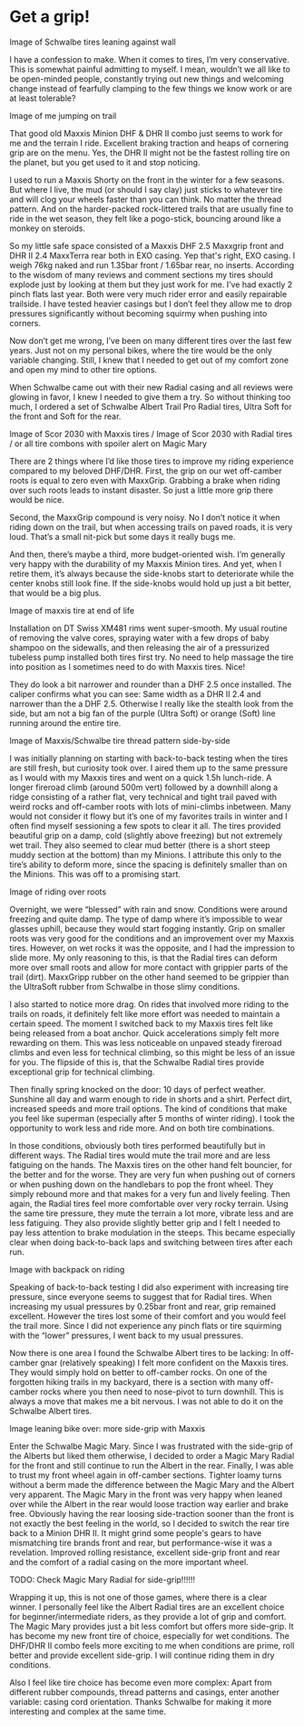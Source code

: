 # Get a grip!

Image of Schwalbe tires leaning against wall

I have a confession to make. When it comes to tires, I’m very conservative. This is somewhat painful admitting to myself. I mean, wouldn’t we all like to be open-minded people, constantly trying out new things and welcoming change instead of fearfully clamping to the few things we know work or are at least tolerable?

Image of me jumping on trail

That good old Maxxis Minion DHF & DHR II combo just seems to work for me and the terrain I ride. Excellent braking traction and heaps of cornering grip are on the menu. Yes, the DHR II might not be the fastest rolling tire on the planet, but you get used to it and stop noticing.

I used to run a Maxxis Shorty on the front in the winter for a few seasons. But where I live, the mud (or should I say clay) just sticks to whatever tire and will clog your wheels faster than you can think. No matter the thread pattern. And on the harder-packed rock-littered trails that are usually fine to ride in the wet season, they felt like a pogo-stick, bouncing around like a monkey on steroids.

So my little safe space consisted of a Maxxis DHF 2.5 Maxxgrip front and DHR II 2.4 MaxxTerra rear both in EXO casing. Yep that's right, EXO casing. I weigh 76kg naked and run 1.35bar front / 1.65bar rear, no inserts. According to the wisdom of many reviews and comment sections my tires should explode just by looking at them but they just work for me. I’ve had exactly 2 pinch flats last year. Both were very much rider error and easily repairable trailside. I have tested heavier casings but I don’t feel they allow me to drop pressures significantly without becoming squirmy when pushing into corners.

Now don’t get me wrong, I’ve been on many different tires over the last few years. Just not on my personal bikes, where the tire would be the only variable changing. Still, I knew that I needed to get out of my comfort zone and open my mind to other tire options. 

When Schwalbe came out with their new Radial casing and all reviews were glowing in favor, I knew I needed to give them a try. So without thinking too much, I ordered a set of Schwalbe Albert Trail Pro Radial tires, Ultra Soft for the front and Soft for the rear.

Image of Scor 2030 with Maxxis tires / Image of Scor 2030 with Radial tires / or all tire combons with spoiler alert on Magic Mary

There are 2 things where I’d like those tires to improve my riding experience compared to my beloved DHF/DHR. First, the grip on our wet off-camber roots is equal to zero even with MaxxGrip. Grabbing a brake when riding over such roots leads to instant disaster. So just a little more grip there would be nice.

Second, the MaxxGrip compound is very noisy. No I don’t notice it when riding down on the trail, but when accessing trails on paved roads, it is very loud. That’s a small nit-pick but some days it really bugs me.

And then, there’s maybe a third, more budget-oriented wish. I’m generally very happy with the durability of my Maxxis Minion tires. And yet, when I retire them, it’s always because the side-knobs start to deteriorate while the center knobs still look fine. If the side-knobs would hold up just a bit better, that would be a big plus.

Image of maxxis tire at end of life

Installation on DT Swiss XM481 rims went super-smooth. My usual routine of removing the valve cores, spraying water with a few drops of baby shampoo on the sidewalls, and then releasing the air of a pressurized tubeless pump installed both tires first try. No need to help massage the tire into position as I sometimes need to do with Maxxis tires. Nice! 

They do look a bit narrower and rounder than a DHF 2.5 once installed. The caliper confirms what you can see: Same width as a DHR II 2.4 and narrower than the a DHF 2.5. Otherwise I really like the stealth look from the side, but am not a big fan of the purple (Ultra Soft) or orange (Soft) line running around the entire tire.

Image of Maxxis/Schwalbe tire thread pattern side-by-side

I was initially planning on starting with back-to-back testing when the tires are still fresh, but curiosity took over. I aired them up to the same pressure as I would with my Maxxis tires and went on a quick 1.5h lunch-ride. A longer fireroad climb (around 500m vert) followed by a downhill along a ridge consisting of a rather flat, very technical and tight trail paved with weird rocks and off-camber roots with lots of mini-climbs inbetween. Many would not consider it flowy but it’s one of my favorites trails in winter and I often find myself sessioning a few spots to clear it all. The tires provided beautiful grip on a damp, cold (slightly above freezing) but not extremely wet trail. They also seemed to clear mud better (there is a short steep muddy section at the bottom) than my Minions. I attribute this only to the tire’s ability to deform more, since the spacing is definitely smaller than on the Minions. This was off to a promising start.

Image of riding over roots

Overnight, we were “blessed” with rain and snow. Conditions were around freezing and quite damp. The type of damp where it’s impossible to wear glasses uphill, because they would start fogging instantly. Grip on smaller roots was very good for the conditions and an improvement over my Maxxis tires. However, on wet rocks it was the opposite, and I had the impression to slide more. My only reasoning to this, is that the Radial tires can deform more over small roots and allow for more contact with grippier parts of the trail (dirt). MaxxGripp rubber on the other hand seemed to be grippier than the UltraSoft rubber from Schwalbe in those slimy conditions.

I also started to notice more drag. On rides that involved more riding to the trails on roads, it definitely felt like more effort was needed to maintain a certain speed. The moment I switched back to my Maxxis tires felt like being released from a boat anchor. Quick accelerations simply felt more rewarding on them. This was less noticeable on unpaved steady fireroad climbs and even less for technical climbing, so this might be less of an issue for you. The flipside of this is, that the Schwalbe Radial tires provide exceptional grip for technical climbing.

Then finally spring knocked on the door: 10 days of perfect weather. Sunshine all day and warm enough to ride in shorts and a shirt. Perfect dirt, increased speeds and more trail options. The kind of conditions that make you feel like superman (especially after 5 months of winter riding). I took the opportunity to work less and ride more. And on both tire combinations.

In those conditions, obviously both tires performed beautifully but in different ways. The Radial tires would mute the trail more and are less fatiguing on the hands. The Maxxis tires on the other hand felt bouncier, for the better and for the worse. They are very fun when pushing out of corners or when pushing down on the handlebars to pop the front wheel. They simply rebound more and that makes for a very fun and lively feeling. Then again, the Radial tires feel more comfortable over very rocky terrain. Using the same tire pressure, they mute the terrain a lot more, vibrate less and are less fatiguing. They also provide slightly better grip and I felt I needed to pay less attention to brake modulation in the steeps. This became especially clear when doing back-to-back laps and switching between tires after each run.

Image with backpack on riding

Speaking of back-to-back testing I did also experiment with increasing tire pressure, since everyone seems to suggest that for Radial tires. When increasing my usual pressures by 0.25bar front and rear, grip remained excellent. However the tires lost some of their comfort and you would feel the trail more. Since I did not experience any pinch flats or tire squirming with the “lower” pressures, I went back to my usual pressures.

Now there is one area I found the Schwalbe Albert tires to be lacking: In off-camber gnar (relatively speaking) I felt more confident on the Maxxis tires. They would simply hold on better to off-camber rocks. On one of the forgotten hiking trails in my backyard, there is a section with many off-camber rocks where you then need to nose-pivot to turn downhill. This is always a move that makes me a bit nervous. I was not able to do it on the Schwalbe Albert tires.

Image leaning bike over: more side-grip with Maxxis

Enter the Schwalbe Magic Mary. Since I was frustrated with the side-grip of the Alberts but liked them otherwise, I decided to order a Magic Mary Radial for the front and still continue to run the Albert in the rear. Finally, I was able to trust my front wheel again in off-camber sections. Tighter loamy turns without a berm made the difference between the Magic Mary and the Albert very apparent. The Magic Mary in the front was very happy when leaned over while the Albert in the rear would loose traction way earlier and brake free. Obviously having the rear loosing side-traction sooner than the front is not exactly the best feeling in the world, so I decided to switch the rear tire back to a Minion DHR II. It might grind some people's gears to have mismatching tire brands front and rear, but performance-wise it was a revelation. Improved rolling resistance, excellent side-grip front and rear and the comfort of a radial casing on the more important wheel.

TODO: Check Magic Mary Radial for side-grip!!!!!!

Wrapping it up, this is not one of those games, where there is a clear winner. I personally feel like the Albert Radial tires are an excellent choice for beginner/intermediate riders, as they provide a lot of grip and comfort. The Magic Mary provides just a bit less comfort but offers more side-grip. It has become my new front tire of choice, especially for wet conditions. The DHF/DHR II combo feels more exciting to me when conditions are prime, roll better and provide excellent side-grip. I will continue riding them in dry conditions.

Also I feel like tire choice has become even more complex: Apart from different rubber compounds, thread patterns and casings, enter another variable: casing cord orientation. Thanks Schwalbe for making it more interesting and complex at the same time.

